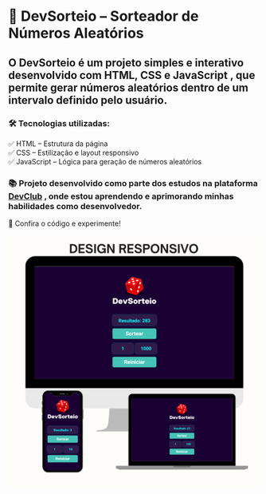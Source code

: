 <h1>🎲 DevSorteio – Sorteador de Números Aleatórios</h1>

<h2>O DevSorteio é um projeto simples e interativo desenvolvido com HTML, CSS e JavaScript , que permite gerar números aleatórios dentro de um intervalo definido pelo usuário.</h2>

<h3>🛠 Tecnologias utilizadas:</h3>
✅ HTML – Estrutura da página <br>
✅ CSS – Estilização e layout responsivo <br>
✅ JavaScript – Lógica para geração de números aleatórios<br>
<h3>📚 Projeto desenvolvido como parte dos estudos na plataforma <a href="https://rodolfomori.com.br/devclub-/">DevClub</a> , onde estou aprendendo e aprimorando minhas habilidades como desenvolvedor.</h3>
🚀 Confira o código e experimente! 
<br>
<br>
<img src= "https://github.com/ricardotramiro/DevSorteio/blob/main/Foto%20capa%20GitHub%20DevSorteio.png?raw=true">
